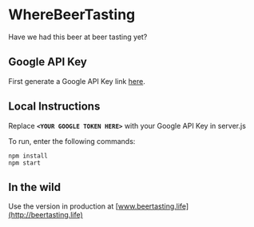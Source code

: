 # WhereBeerTasting
Have we had this beer at beer tasting yet?

## Google API Key
First generate a Google API Key link [here](https://developers.google.com/maps/documentation/javascript/get-api-key).

## Local Instructions
Replace **`<YOUR GOOGLE TOKEN HERE>`** with your Google API Key in server.js

To run, enter the following commands:

    npm install
    npm start

## In the wild
Use the version in production at [www.beertasting.life](http://beertasting.life)
